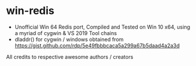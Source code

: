 # win-redis
- Unofficial Win 64 Redis port, Compiled and Tested on Win 10 x64, using a myriad of cygwin & VS 2019 Tool chains
- dladdr() for cygwin / windows obtained from https://gist.github.com/rdp/5e49fbbbcaca5a299a67b5daad4a2a3d

All credits to respective awesome authors / creators
